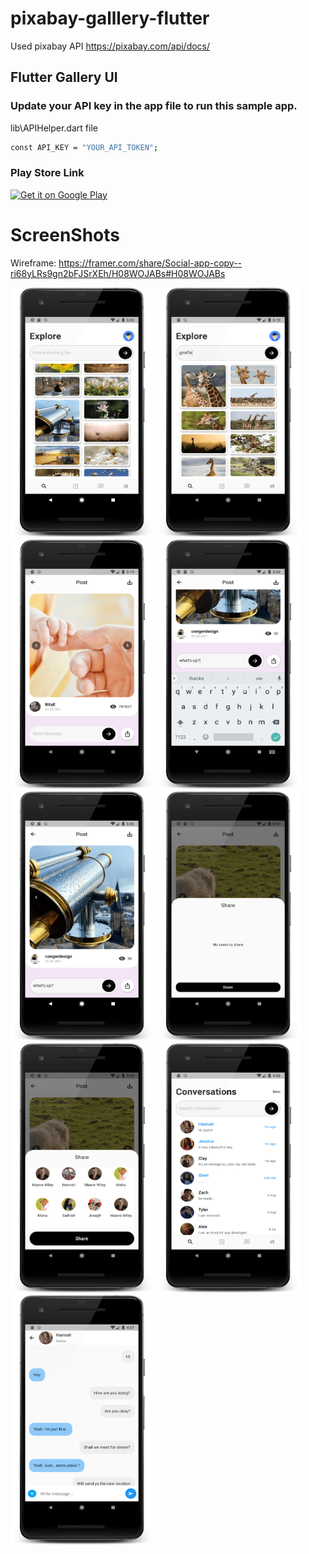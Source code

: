 # pixabay-galllery-flutter

Used pixabay API
https://pixabay.com/api/docs/

## Flutter Gallery UI 
### Update your API key in the app file to run this sample app.
lib\APIHelper.dart file 

```sh
const API_KEY = "YOUR_API_TOKEN";
```

### Play Store Link
<a href='https://play.google.com/store/apps/details?id=com.pixabay.gallery&pcampaignid=pcampaignidMKT-Other-global-all-co-prtnr-py-PartBadge-Mar2515-1' target="_blank" rel="noopener noreferrer"><img alt='Get it on Google Play' src='https://play.google.com/intl/en_us/badges/static/images/badges/en_badge_web_generic.png' width="300" height="125"/></a>

# ScreenShots
Wireframe: https://framer.com/share/Social-app-copy--ri68yLRs9gn2bFJSrXEh/H08WOJABs#H08WOJABs

<img src="flutter_ui/screenshots/Screenshot_1617536108_framed-min.png" width="230" height="400"/>  <img src="flutter_ui/screenshots/Screenshot_1617536911_framed-min.png" width="230" height="400"/> <img src="flutter_ui/screenshots/Screenshot_1617536962_framed-min.png" width="230" height="400"/>  <img src="flutter_ui/screenshots/Screenshot_1617536166_framed-min.png" width="230" height="400"/>  <img src="flutter_ui/screenshots/Screenshot_1617536163_framed-min.png" width="230" height="400"/>  <img src="flutter_ui/screenshots/Screenshot_1618154250_framed-min.png" width="230" height="400"/>  <img src="flutter_ui/screenshots/Screenshot_1618157682_framed-min.png" width="230" height="400"/>  <img src="flutter_ui/screenshots/Screenshot_1622374016_framed.png" width="230" height="400"/>  <img src="flutter_ui/screenshots/Screenshot_1622374020_framed.png" width="230" height="400"/>


